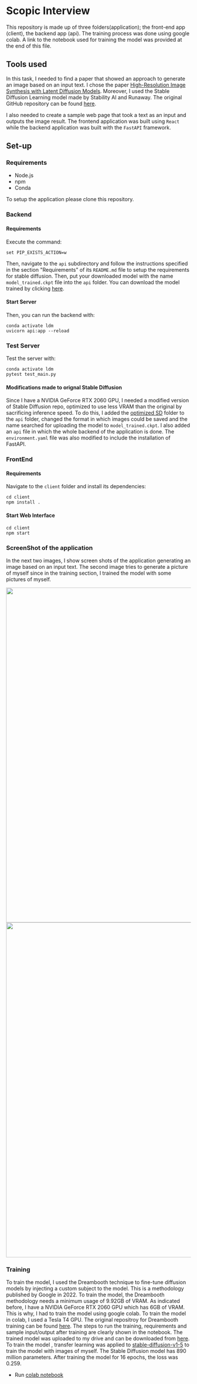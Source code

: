 # Scopic Interview

This repository is made up of three folders(application); the front-end app (client), the backend app (api). The training process was done using google colab. A link to the notebook used for training the model was provided at the end of this file.

## Tools used

In this task, I needed to find a paper that showed an approach to generate an image based on an input text. I chose the paper [High-Resolution Image Synthesis with Latent Diffusion Models](https://arxiv.org/abs/2112.10752). Moreover, I used the Stable Diffusion Learning model made by Stability AI and Runaway. The original GitHub repository can be found [here](https://github.com/CompVis/stable-diffusion).

I also needed to create a sample web page that took a text as an input and outputs the image result. The frontend application was built using `React` while the backend application was built with the `FastAPI` framework. 


## Set-up

### Requirements
* Node.js
* npm
* Conda

To setup the application please clone this repository.

### Backend

#### Requirements
Execute the command:

    set PIP_EXISTS_ACTION=w
    
Then, navigate to the `api` subdirectory and follow the instructions specified in the section "Requirements" of its `README.md` file to setup the requirements for stable diffusion. Then, put your downloaded model with the name `model_trained.ckpt` file into the `api` folder. You can download the model trained by clicking [here](https://drive.google.com/file/d/1Tw_G7rTGw3I8aRwX-v0V-cqfwmzlee84/view?usp=sharing).

#### Start Server

Then, you can run the backend with:
    
    conda activate ldm
    uvicorn api:app --reload
    
### Test Server

Test the server with:
    
    conda activate ldm
    pytest test_main.py

#### Modifications made to orignal Stable Diffusion

Since I have a NVIDIA GeForce RTX 2060 GPU, I needed a modified version of Stable Diffusion repo, optimized to use less VRAM than the original by sacrificing inference speed. To do this, I added the [optimized SD](https://github.com/basujindal/stable-diffusion/tree/main/optimizedSD) folder to the `api` folder, changed the format in which images could be saved and the name searched for uploading the model to `model_trained.ckpt`. I also added an `api` file in which the whole backend of the application is done. The `environment.yaml` file was also modified to include the installation of FastAPI.

### FrontEnd

#### Requirements
Navigate to the `client` folder and install its dependencies:
    
    cd client
    npm install .

#### Start Web Interface

    cd client
    npm start

### ScreenShot of the application

In the next two images, I show screen shots of the application generating an image based on an input text. The second image tries to generate a picture of myself since in the training section, I trained the model with some pictures of myself. 

<img src="https://drive.google.com/uc?export=view&id=1JNg5J-ScoCl-2BBCretX2HD_9MeadyJX" width="675" height="911">

<img src="https://drive.google.com/uc?export=view&id=1tihMG4xc1nai5UloUcRWEvxh3p9hr0YR" width="675" height="911">

### Training 

To train the model, I used the Dreambooth technique to fine-tune diffusion models by injecting a custom subject to the model. This is a methodology published by Google in 2022. To train the model, the Dreambooth methodology needs a minimum usage of 9.92GB of VRAM. As indicated before, I have a NVIDIA GeForce RTX 2060 GPU which has 6GB of VRAM. This is why, I had to train the model using google colab. To train the model in colab, I used a Tesla T4 GPU. The original repositroy for Dreambooth training can be found [here](https://github.com/ShivamShrirao/diffusers/tree/main/examples/dreambooth). The steps to run the training, requirements and sample input/output after training are clearly shown in the notebook. The trained model was uploaded to my drive and can be downloaded from [here](https://drive.google.com/file/d/1Tw_G7rTGw3I8aRwX-v0V-cqfwmzlee84/view?usp=sharing). To train the model , transfer learning was applied to [stable-diffusion-v1-5](https://huggingface.co/runwayml/stable-diffusion-v1-5) to train the model with images of myself. The Stable Diffusion model has 890 million parameters. After training the model for 16 epochs, the loss was 0.259.

- Run [colab notebook](https://colab.research.google.com/drive/15RoZt_6Mo0NFB1QWQ5yLu-dev-axj8eY#scrollTo=K6xoHWSsbcS3)
